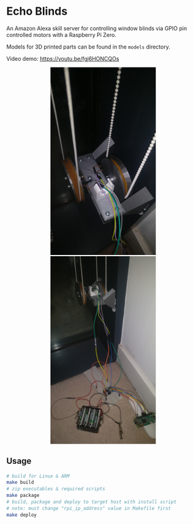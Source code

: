 # Echo Blinds

An Amazon Alexa skill server for controlling window blinds via GPIO pin controlled motors with a Raspberry Pi Zero.

Models for 3D printed parts can be found in the `models` directory.

Video demo: https://youtu.be/fgj6HONCQOs

<p align="center">
  <img src="/img/image_2.jpeg" width="275"/>
  <img src="/img/image_1.jpeg" width="275"/>
</p>

## Usage

```bash
# build for Linux & ARM
make build
# zip executables & required scripts
make package
# build, package and deploy to target host with install script
# note: must change "rpi_ip_address" value in Makefile first
make deploy
```
